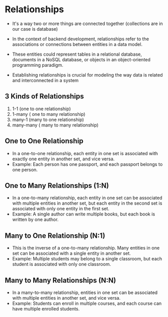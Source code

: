 # Relationships
- It's a way two or more things are connected together (collections are in our case is database)

- In the context of backend development, relationships refer to the associations or connections between entities in a data model. 
- These entities could represent tables in a relational database, documents in a NoSQL database, or objects in an object-oriented programming paradigm. 
- Establishing relationships is crucial for modeling the way data is related and interconnected in a system

## 3 Kinds of Relationships
1. 1-1 (one to one relationship)
2. 1-many ( one to many relationship)
3. many-1 (many to one relationship)
4. many-many ( many to many relationship)


## One to One Relationship
- In a one-to-one relationship, each entity in one set is associated with exactly one entity in another set, and vice versa.
- Example: Each person has one passport, and each passport belongs to one person.



## One to Many Relationships (1:N)
- In a one-to-many relationship, each entity in one set can be associated with multiple entities in another set, but each entity in the second set is associated with only one entity in the first set.
- Example: A single author can write multiple books, but each book is written by one author.


## Many to One Relationship (N:1)
- This is the inverse of a one-to-many relationship. Many entities in one set can be associated with a single entity in another set.
- Example: Multiple students may belong to a single classroom, but each student is associated with only one classroom.


## Many to Many Relationships (N:N)
- In a many-to-many relationship, entities in one set can be associated with multiple entities in another set, and vice versa.
- Example: Students can enroll in multiple courses, and each course can have multiple enrolled students.